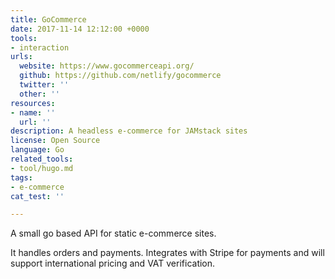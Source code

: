 ```yaml
---
title: GoCommerce
date: 2017-11-14 12:12:00 +0000
tools:
- interaction
urls:
  website: https://www.gocommerceapi.org/
  github: https://github.com/netlify/gocommerce
  twitter: ''
  other: ''
resources:
- name: ''
  url: ''
description: A headless e-commerce for JAMstack sites
license: Open Source
language: Go
related_tools:
- tool/hugo.md
tags:
- e-commerce
cat_test: ''

---
```

A small go based API for static e-commerce sites.

It handles orders and payments. Integrates with Stripe for payments and will support international pricing and VAT verification.

